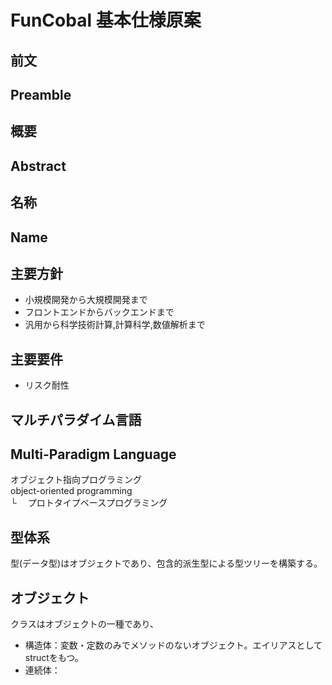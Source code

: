 # FunCobal 基本仕様原案

## 前文

## Preamble

## 概要

## Abstract

## 名称

## Name

## 主要方針

- 小規模開発から大規模開発まで
- フロントエンドからバックエンドまで
- 汎用から科学技術計算,計算科学,数値解析まで

## 主要要件

- リスク耐性

## マルチパラダイム言語

## Multi-Paradigm Language

オブジェクト指向プログラミング  
object-oriented programming  
└ 　プロトタイプベースプログラミング

## 型体系

型(データ型)はオブジェクトであり、包含的派生型による型ツリーを構築する。

## オブジェクト

クラスはオブジェクトの一種であり、

- 構造体：変数・定数のみでメソッドのないオブジェクト。エイリアスとしてstructをもつ。
- 連続体：
